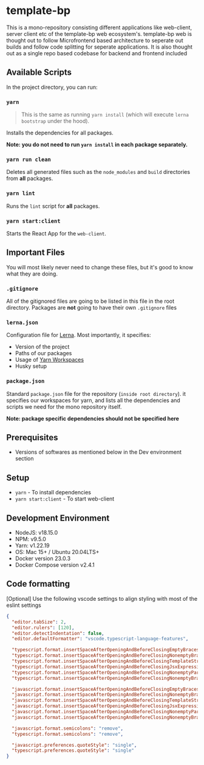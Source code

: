 # template-bp

This is a mono-repository consisting different applications like web-client, server client etc of the template-bp web ecosystem's.
template-bp web is thought out to follow Microfrontend based architecture to seperate out builds and follow code splitting for seperate applications. It is also thought out as a single repo based codebase for backend and frontend included

## Available Scripts

In the project directory, you can run:

### `yarn`

> This is the same as running `yarn install` (which will execute `lerna bootstrap` under the hood).

Installs the dependencies for all packages.

**Note: you do not need to run `yarn install` in each package separately.**

### `yarn run clean`

Deletes all generated files such as the `node_modules` and `build` directories from **all** packages.

### `yarn lint`

Runs the `lint` script for **all** packages.

### `yarn start:client`

Starts the React App for the `web-client`.

## Important Files

You will most likely never need to change these files, but it's good to know what they are doing.

### `.gitignore`

All of the gitignored files are going to be listed in this file in the root directory. Packages are **not** going to have their own `.gitignore` files

### `lerna.json`

Configuration file for [Lerna](https://lerna.js.org). Most importantly, it specifies:

- Version of the project
- Paths of our packages
- Usage of [Yarn Workspaces](https://classic.yarnpkg.com/en/docs/workspaces)
- Husky setup

### `package.json`

Standard `package.json` file for the repository (`inside root directory`). it specifies our workspaces for yarn, and lists all the dependencies and scripts we need for the mono repository itself.

**Note: package specific dependencies should not be specified here**

## Prerequisites

- Versions of softwares as mentioned below in the Dev environment section

## Setup

- `yarn` - To install dependencies
- `yarn start:client` - To start web-client

## Development Environment

- NodeJS: v18.15.0
- NPM: v9.5.0
- Yarn: v1.22.19
- OS: Mac 15+ / Ubuntu 20.04LTS+
- Docker version 23.0.3
- Docker Compose version v2.4.1

## Code formatting

[Optional] Use the following vscode settings to align styling with most of the eslint settings

```json
{
  "editor.tabSize": 2,
  "editor.rulers": [120],
  "editor.detectIndentation": false,
  "editor.defaultFormatter": "vscode.typescript-language-features",

  "typescript.format.insertSpaceAfterOpeningAndBeforeClosingEmptyBraces": true,
  "typescript.format.insertSpaceAfterOpeningAndBeforeClosingNonemptyBraces": true,
  "typescript.format.insertSpaceAfterOpeningAndBeforeClosingTemplateStringBraces": true,
  "typescript.format.insertSpaceAfterOpeningAndBeforeClosingJsxExpressionBraces": true,
  "typescript.format.insertSpaceAfterOpeningAndBeforeClosingNonemptyParenthesis": false,
  "typescript.format.insertSpaceAfterOpeningAndBeforeClosingNonemptyBrackets": true,

  "javascript.format.insertSpaceAfterOpeningAndBeforeClosingEmptyBraces": true,
  "javascript.format.insertSpaceAfterOpeningAndBeforeClosingNonemptyBraces": true,
  "javascript.format.insertSpaceAfterOpeningAndBeforeClosingTemplateStringBraces": true,
  "javascript.format.insertSpaceAfterOpeningAndBeforeClosingJsxExpressionBraces": true,
  "javascript.format.insertSpaceAfterOpeningAndBeforeClosingNonemptyParenthesis": false,
  "javascript.format.insertSpaceAfterOpeningAndBeforeClosingNonemptyBrackets": true,

  "javascript.format.semicolons": "remove",
  "typescript.format.semicolons": "remove",

  "javascript.preferences.quoteStyle": "single",
  "typescript.preferences.quoteStyle": "single"
}
```
